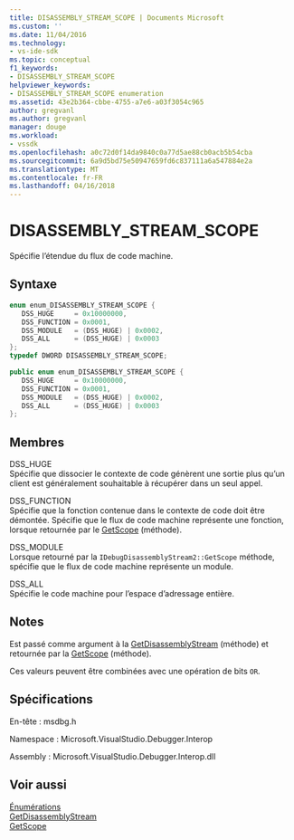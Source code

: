 ```yaml
---
title: DISASSEMBLY_STREAM_SCOPE | Documents Microsoft
ms.custom: ''
ms.date: 11/04/2016
ms.technology:
- vs-ide-sdk
ms.topic: conceptual
f1_keywords:
- DISASSEMBLY_STREAM_SCOPE
helpviewer_keywords:
- DISASSEMBLY_STREAM_SCOPE enumeration
ms.assetid: 43e2b364-cbbe-4755-a7e6-a03f3054c965
author: gregvanl
ms.author: gregvanl
manager: douge
ms.workload:
- vssdk
ms.openlocfilehash: a0c72d0f14da9840c0a77d5ae88cb0acb5b54cba
ms.sourcegitcommit: 6a9d5bd75e50947659fd6c837111a6a547884e2a
ms.translationtype: MT
ms.contentlocale: fr-FR
ms.lasthandoff: 04/16/2018
---
```

# <a name="disassemblystreamscope"></a>DISASSEMBLY_STREAM_SCOPE
Spécifie l’étendue du flux de code machine.  
  
## <a name="syntax"></a>Syntaxe  
  
```cpp  
enum enum_DISASSEMBLY_STREAM_SCOPE {   
   DSS_HUGE     = 0x10000000,  
   DSS_FUNCTION = 0x0001,  
   DSS_MODULE   = (DSS_HUGE) | 0x0002,  
   DSS_ALL      = (DSS_HUGE) | 0x0003  
};  
typedef DWORD DISASSEMBLY_STREAM_SCOPE;  
```  
  
```csharp  
public enum enum_DISASSEMBLY_STREAM_SCOPE {   
   DSS_HUGE     = 0x10000000,  
   DSS_FUNCTION = 0x0001,  
   DSS_MODULE   = (DSS_HUGE) | 0x0002,  
   DSS_ALL      = (DSS_HUGE) | 0x0003  
};  
```  
  
## <a name="members"></a>Membres  
 DSS_HUGE  
 Spécifie que dissocier le contexte de code génèrent une sortie plus qu’un client est généralement souhaitable à récupérer dans un seul appel.  
  
 DSS_FUNCTION  
 Spécifie que la fonction contenue dans le contexte de code doit être démontée. Spécifie que le flux de code machine représente une fonction, lorsque retournée par le [GetScope](../../../extensibility/debugger/reference/idebugdisassemblystream2-getscope.md) (méthode).  
  
 DSS_MODULE  
 Lorsque retourné par la `IDebugDisassemblyStream2::GetScope` méthode, spécifie que le flux de code machine représente un module.  
  
 DSS_ALL  
 Spécifie le code machine pour l’espace d’adressage entière.  
  
## <a name="remarks"></a>Notes  
 Est passé comme argument à la [GetDisassemblyStream](../../../extensibility/debugger/reference/idebugprogram2-getdisassemblystream.md) (méthode) et retournée par la [GetScope](../../../extensibility/debugger/reference/idebugdisassemblystream2-getscope.md) (méthode).  
  
 Ces valeurs peuvent être combinées avec une opération de bits `OR`.  
  
## <a name="requirements"></a>Spécifications  
 En-tête : msdbg.h  
  
 Namespace : Microsoft.VisualStudio.Debugger.Interop  
  
 Assembly : Microsoft.VisualStudio.Debugger.Interop.dll  
  
## <a name="see-also"></a>Voir aussi  
 [Énumérations](../../../extensibility/debugger/reference/enumerations-visual-studio-debugging.md)   
 [GetDisassemblyStream](../../../extensibility/debugger/reference/idebugprogram2-getdisassemblystream.md)   
 [GetScope](../../../extensibility/debugger/reference/idebugdisassemblystream2-getscope.md)